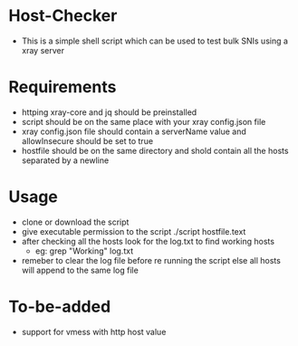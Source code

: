 # Host-Checker
* This is a simple shell script which can be used to test bulk SNIs using a xray server
# Requirements
* httping xray-core and jq should be preinstalled 
* script should be on the same place with your xray config.json file 
* xray config.json file should contain a serverName value and allowInsecure should be set to true
* hostfile should be on the same directory and shold contain all the hosts separated by a newline
# Usage
* clone or download the script
* give executable permission to the script
./script hostfile.text
* after checking all the hosts look for the log.txt to find working hosts
  * eg: grep "Working" log.txt
* remeber to clear the log file before re running the script else all hosts will append to the same log file
# To-be-added
* support for vmess with http host value
